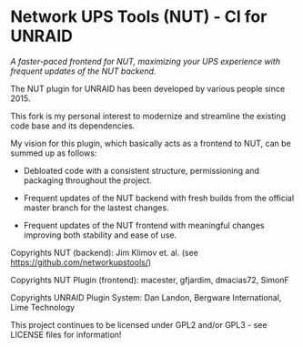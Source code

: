 Network UPS Tools (NUT) - CI for UNRAID
================
_A faster-paced frontend for NUT, maximizing your UPS experience with frequent updates of the NUT backend._

The NUT plugin for UNRAID has been developed by various people since 2015.

This fork is my personal interest to modernize and streamline the existing code base and its dependencies.

My vision for this plugin, which basically acts as a frontend to NUT, can be summed up as follows:

* Debloated code with a consistent structure, permissioning and packaging throughout the project.

* Frequent updates of the NUT backend with fresh builds from the official master branch for the lastest changes.

* Frequent updates of the NUT frontend with meaningful changes improving both stability and ease of use.

Copyrights NUT (backend): Jim Klimov et. al. (see https://github.com/networkupstools/)

Copyrights NUT Plugin (frontend): macester, gfjardim, dmacias72, SimonF

Copyrights UNRAID Plugin System: Dan Landon, Bergware International, Lime Technology 

This project continues to be licensed under GPL2 and/or GPL3 - see LICENSE files for information!